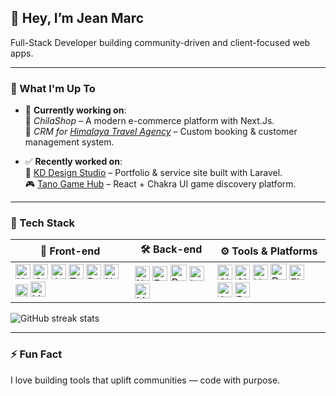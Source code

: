 ## 👋 Hey, I’m Jean Marc

Full-Stack Developer building community-driven and client-focused web apps.

---

### 🚧 What I'm Up To

- 🔧 **Currently working on**:  
  🛒 *ChilaShop* – A modern e-commerce platform with Next.Js.  
  🧭 *CRM for [Himalaya Travel Agency](https://himalayatravel.net)* – Custom booking & customer management system.

- ✅ **Recently worked on**:  
  🎨 [KD Design Studio](https://kddesignstudio.net/) – Portfolio & service site built with Laravel.  
  🎮 [Tano Game Hub](https://tano-game-hub.vercel.app/) – React + Chakra UI game discovery platform.

---

### 🧰 Tech Stack

| 🧩 Front-end | 🛠️ Back-end | ⚙️ Tools & Platforms |
|-------------|-------------|----------------------|
| <img src="https://cdn.jsdelivr.net/gh/devicons/devicon/icons/html5/html5-original.svg" height="24" alt="HTML5"/> <img src="https://cdn.jsdelivr.net/gh/devicons/devicon/icons/css3/css3-original.svg" height="24" alt="CSS3"/> <img src="https://cdn.jsdelivr.net/gh/devicons/devicon/icons/javascript/javascript-original.svg" height="24" alt="JavaScript"/> <img src="https://cdn.jsdelivr.net/gh/devicons/devicon/icons/typescript/typescript-original.svg" height="24" alt="TypeScript"/> <img src="https://cdn.jsdelivr.net/gh/devicons/devicon/icons/react/react-original.svg" height="24" alt="React"/> <img src="https://cdn.jsdelivr.net/gh/devicons/devicon/icons/nextjs/nextjs-original.svg" height="24" alt="Next.js"/> <img src="https://upload.wikimedia.org/wikipedia/commons/d/d5/Tailwind_CSS_Logo.svg" height="20" alt="Tailwind CSS"/> <img src="https://cdn.jsdelivr.net/gh/devicons/devicon/icons/materialui/materialui-original.svg" height="24" alt="Material UI"/> | <img src="https://cdn.jsdelivr.net/gh/devicons/devicon/icons/nodejs/nodejs-original.svg" height="24" alt="Node.js"/> <img src="https://cdn.jsdelivr.net/gh/devicons/devicon/icons/express/express-original.svg" height="24" alt="Express"/> <img src="https://cdn.jsdelivr.net/gh/devicons/devicon/icons/php/php-original.svg" height="26" alt="PHP"/> <img src="https://cdn.jsdelivr.net/gh/devicons/devicon/icons/laravel/laravel-original.svg" height="24" alt="Laravel"/> <img src="https://cdn.jsdelivr.net/gh/devicons/devicon/icons/mysql/mysql-original.svg" height="24" alt="MySQL"/> | <img src="https://cdn.jsdelivr.net/gh/devicons/devicon/icons/git/git-original.svg" height="24" alt="Git"/> <img src="https://cdn.jsdelivr.net/gh/devicons/devicon/icons/github/github-original.svg" height="24" alt="GitHub"/> <img src="https://cdn.jsdelivr.net/gh/devicons/devicon/icons/vercel/vercel-original.svg" height="24" alt="Vercel"/> <img src="https://cdn.jsdelivr.net/gh/devicons/devicon/icons/docker/docker-original.svg" height="26" alt="Docker"/> <img src="https://cdn.jsdelivr.net/gh/devicons/devicon/icons/figma/figma-original.svg" height="24" alt="Figma"/> <img src="https://cdn.jsdelivr.net/gh/devicons/devicon/icons/adobexd/adobexd-plain.svg" height="24" alt="Adobe XD"/> <img src="https://cdn.jsdelivr.net/gh/devicons/devicon/icons/postman/postman-original.svg" height="24" alt="Postman"/> |


![GitHub streak stats](https://streak-stats.demolab.com/?user=JMMufind)

---

### ⚡ Fun Fact  
I love building tools that uplift communities — code with purpose.
